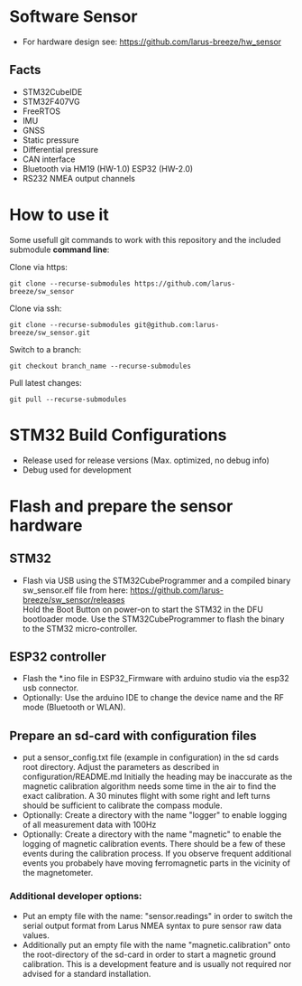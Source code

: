 # Software Sensor
- For hardware design see: https://github.com/larus-breeze/hw_sensor 

## Facts
- STM32CubeIDE
- STM32F407VG
- FreeRTOS
- IMU 
- GNSS 
- Static pressure 
- Differential pressure
- CAN interface
- Bluetooth via HM19 (HW-1.0)  ESP32 (HW-2.0)
- RS232 NMEA output channels

# How to use it
Some usefull git commands to work with this repository and the included submodule **command line**: 

Clone via https:

    git clone --recurse-submodules https://github.com/larus-breeze/sw_sensor
    
Clone via ssh:

    git clone --recurse-submodules git@github.com:larus-breeze/sw_sensor.git

Switch to a branch:

    git checkout branch_name --recurse-submodules
      
Pull latest changes:

    git pull --recurse-submodules  
      
# STM32 Build Configurations
- Release used for release versions (Max. optimized, no debug info)
- Debug used for development

# Flash and prepare the sensor hardware
## STM32
- Flash via USB using the STM32CubeProgrammer and a compiled binary sw_sensor.elf file from here: https://github.com/larus-breeze/sw_sensor/releases  
Hold the Boot Button on power-on to start the STM32 in the DFU bootloader mode.
Use the STM32CubeProgrammer to flash the binary to the STM32 micro-controller.

## ESP32 controller
- Flash the *.ino file in ESP32_Firmware with arduino studio via the esp32 usb connector.
- Optionally: Use the arduino IDE to change the device name and the RF mode (Bluetooth or WLAN).

## Prepare an sd-card with configuration files
- put a sensor_config.txt file (example in configuration) in the sd cards root directory. Adjust the parameters as described in configuration/README.md
Initially the heading may be inaccurate as the magnetic calibration algorithm needs some time in the air to find the exact calibration. 
A 30 minutes flight with some right and left turns should be sufficient to calibrate the compass module. 
- Optionally: Create a directory with the name "logger" to enable logging of all measurement data with 100Hz
- Optionally: Create a directory with the name "magnetic" to enable the logging of magnetic calibration events. 
There should be a few of these events during the calibration process. 
If you observe frequent additional events you probabely have moving ferromagnetic parts in the vicinity of the magnetometer.

### Additional developer options:
- Put an empty file with the name: "sensor.readings" in order to switch the serial output format from Larus NMEA syntax to pure sensor raw data values.
- Additionally put an empty file with the name "magnetic.calibration" onto the root-directory of the sd-card in order to start a magnetic ground calibration. 
This is a development feature and is usually not required nor advised for a standard installation. 

